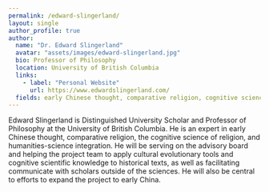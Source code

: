 ```yaml
---
permalink: /edward-slingerland/
layout: single
author_profile: true
author:
  name: "Dr. Edward Slingerland"
  avatar: "assets/images/edward-slingerland.jpg"
  bio: Professor of Philosophy
  location: University of British Columbia
  links:
    - label: "Personal Website"
      url: https://www.edwardslingerland.com/
  fields: early Chinese thought, comparative religion, cognitive science of religion, science-humanities integration
---
```


Edward Slingerland is Distinguished University Scholar and Professor of Philosophy at the University of British Columbia. He is an expert in early Chinese thought, comparative religion, the cognitive science of religion, and humanities-science integration. He will be serving on the advisory board and helping the project team to apply cultural evolutionary tools and cognitive scientific knowledge to historical texts, as well as facilitating communicate with scholars outside of the sciences. He will also be central to efforts to expand the project to early China. 
